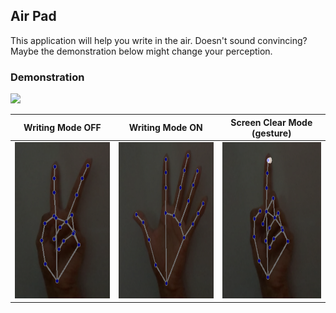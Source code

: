 ## Air Pad

This application will help you write in the air. Doesn't sound convincing? Maybe the demonstration below might change your perception. 

### Demonstration

<img src="https://github.com/GSAUC3/AirPad/blob/master/icon/airpad.gif">



|Writing Mode OFF|Writing Mode ON|Screen Clear Mode (gesture)|
|:-------:|:--------:|:------:|
|<img src="https://github.com/GSAUC3/AirPad/blob/master/icon/ss1.png" width ="250" height ="250"> |<img src="https://github.com/GSAUC3/AirPad/blob/master/icon/ss2.png" width ="250" height ="250">|<img src="https://github.com/GSAUC3/AirPad/blob/master/icon/ss3.png" width ="250" height ="250"> |
